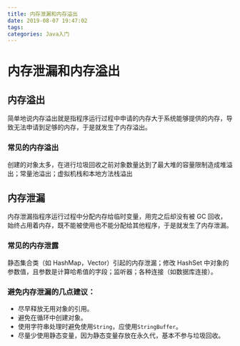 ```yaml
---
title: 内存泄漏和内存溢出
date: 2019-08-07 19:47:02
tags: 
categories: Java入门
---
```


# 内存泄漏和内存溢出

## 内存溢出

简单地说内存溢出就是指程序运行过程中申请的内存大于系统能够提供的内存，导致无法申请到足够的内存，于是就发生了内存溢出。

### 常见的内存溢出

创建的对象太多，在进行垃圾回收之前对象数量达到了最大堆的容量限制造成堆溢出；常量池溢出；虚拟机栈和本地方法栈溢出

## 内存泄漏

内存泄漏指程序运行过程中分配内存给临时变量，用完之后却没有被 GC 回收，始终占用着内存，既不能被使用也不能分配给其他程序，于是就发生了内存泄漏。

### 常见的内存泄露

静态集合类（如 HashMap，Vector）引起的内存泄漏；修改 HashSet 中对象的参数值，且参数是计算哈希值的字段；监听器；各种连接（如数据库连接）。

### 避免内存泄漏的几点建议：

- 尽早释放无用对象的引用。
- 避免在循环中创建对象。
- 使用字符串处理时避免使用`String`，应使用`StringBuffer`。
- 尽量少使用静态变量，因为静态变量存放在永久代，基本不参与垃圾回收。